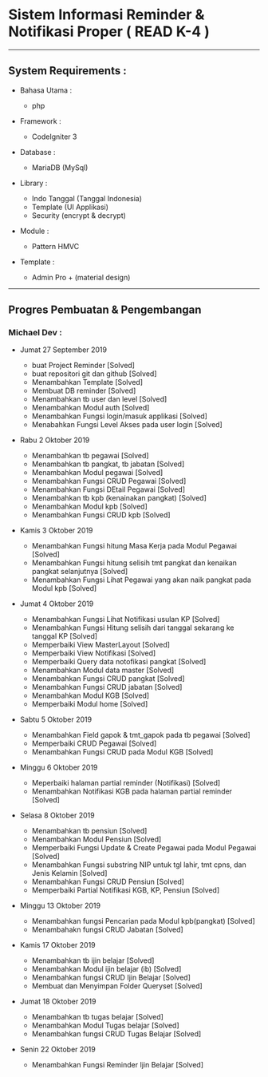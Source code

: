 # Sistem Informasi Reminder & Notifikasi Proper ( READ K-4 )
-------------------------------------------------------------------

## System Requirements :
* Bahasa Utama :
  - php

* Framework :
  - CodeIgniter 3

* Database :
  - MariaDB (MySql)

* Library :
  - Indo Tanggal (Tanggal Indonesia)
  - Template (UI Applikasi)
  - Security (encrypt & decrypt)

* Module :
  - Pattern HMVC

* Template :
  - Admin Pro + (material design)

----------------------------------------------------

## Progres Pembuatan & Pengembangan

### Michael Dev :

* Jumat 27 September 2019
  - buat Project Reminder [Solved]
  - buat repositori git dan github [Solved]
  - Menambahkan Template [Solved]
  - Membuat DB reminder [Solved]
  - Menambahkan tb user dan level [Solved]
  - Menambahkan Modul auth [Solved]
  - Menambahkan Fungsi login/masuk applikasi [Solved]
  - Menabahkan Fungsi Level Akses pada user login [Solved]

* Rabu 2 Oktober 2019
  - Menambahkan tb pegawai [Solved]
  - Menambahkan tb pangkat, tb jabatan [Solved]
  - Menambahkan Modul pegawai [Solved]
  - Menambahkan Fungsi CRUD Pegawai [Solved]
  - Menambahkan Fungsi DEtail Pegawai [Solved]
  - Menambahkan tb kpb (kenainakan pangkat) [Solved]
  - Menambahkan Modul kpb [Solved]
  - Menambahkan Fungsi CRUD kpb [Solved]

* Kamis 3 Oktober 2019
  - Menambahkan Fungsi hitung Masa Kerja pada Modul Pegawai [Solved]
  - Menambahkan Fungsi hitung selisih tmt pangkat dan kenaikan pangkat selanjutnya [Solved]
  - Menambahkan Fungsi Lihat Pegawai yang akan naik pangkat pada Modul kpb [Solved]

* Jumat 4 Oktober 2019
  - Menambahkan Fungsi Lihat Notifikasi usulan KP [Solved]
  - Menambahkan Fungsi Hitung selisih dari tanggal sekarang ke tanggal KP [Solved]
  - Memperbaiki View MasterLayout [Solved]
  - Memperbaiki View Notifikasi [Solved]
  - Memperbaiki Query data notofikasi pangkat [Solved]
  - Menambahkan Modul data master [Solved]
  - Menambahkan Fungsi CRUD pangkat [Solved]
  - Menambahkan Fungsi CRUD jabatan [Solved]
  - Menambahkan Modul KGB [Solved]
  - Memperbaiki Modul home [Solved]

* Sabtu 5 Oktober 2019
  - Menambahkan Field gapok & tmt_gapok pada tb pegawai [Solved]
  - Memperbaiki CRUD Pegawai [Solved]
  - Menambahkan Fungsi CRUD pada Modul KGB [Solved]

* Minggu 6 Oktober 2019
  - Meperbaiki halaman partial reminder (Notifikasi) [Solved]
  - Menambahkan Notifikasi KGB pada halaman partial reminder [Solved]

* Selasa 8 Oktober 2019
  - Menambahkan tb pensiun [Solved]
  - Menambahkan Modul Pensiun [Solved]
  - Memperbaiki Fungsi Update & Create Pegawai pada Modul Pegawai [Solved]
  - Menambahkan Fungsi substring NIP untuk tgl lahir, tmt cpns, dan Jenis Kelamin [Solved]
  - Menambahkan Fungsi CRUD Pensiun [Solved]
  - Memperbaiki Partial Notifikasi KGB, KP, Pensiun [Solved]

* Minggu 13 Oktober 2019
  - Menambahkan fungsi Pencarian pada Modul kpb(pangkat) [Solved]
  - Menambahakn fungsi CRUD Jabatan [Solved]

* Kamis 17 Oktober 2019
  - Menambahkan tb ijin belajar [Solved]
  - Menambahkan Modul ijin belajar (ib) [Solved]
  - Menambahkan fungsi CRUD Ijin Belajar [Solved]
  - Membuat dan Menyimpan Folder Queryset [Solved]

* Jumat 18 Oktober 2019
  - Menambahkan tb tugas belajar [Solved]
  - Menambahkan Modul Tugas belajar [Solved]
  - Menambahkan fungsi CRUD Tugas Belajar [Solved]

* Senin 22 Oktober 2019
  - Menambahkan Fungsi Reminder Ijin Belajar [Solved]

